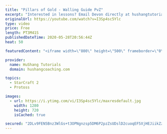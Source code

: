 ```yaml
---
title: "Pillars of Gold - Walling Guide PvZ"
excerpt: "Interested in lessons? Email Devon directly at hushangtutorials@outlook.com ------------------------------------------------------------------------------------------------------- Want to support HuShang Tutorials directly? Patreon is a website where you can contribute a monthly donation that will help"
originalUrl: https://youtube.com/watch?v=I3Sp4sc5Ylc
type: video
price: Free
length: PT3M41S
publishedDateTime: 2020-05-28T20:56:44Z
heat: 50

featuredContent: "<iframe width=\"800\" height=\"500\" frameborder=\"0\" src=\"https://www.youtube.com/embed/I3Sp4sc5Ylc\" allow=\"accelerometer; autoplay; encrypted-media; gyroscope; picture-in-picture\" allowfullscreen></iframe>"

provider:
  name: HuShang Tutorials
  domain: hushangcoaching.com

topics:
  - StarCraft 2
  - Protoss

images:
  - url: https://i.ytimg.com/vi/I3Sp4sc5Ylc/maxresdefault.jpg
    width: 1280
    height: 720
    isCached: true

secured: "2DLv9FEN5Bnz3WlGs+t3OPNgnzsp5DM6P2pzZsUDslD2cuoqEF5XjHEJiikZz6yVIWYmNuAwkUwLnuUvu6N7MmDX+5TUUulXXCaDErvguRqplu+Cew+uZzskzKuXpK0PiSvcLygHbRjxo/f5KI9eyPWhtC60MbBzZ+5dRwliMVjvKio4HMtZYf5gy9bWjwgPFUpYTfpR/gH26GRvQ8DE6GAC4/IUhxiMGY7DZPg2tJe4M953xGLqBXnki0toL8nKUxsfUih92KuhQn8HdZ6hK98ta4iF5lJyr0XhUyY8J7ycA/JAUcwaql7ohSL9gmmcNViFql7npDuzOuuog9pO+Y0bvFx6ygaw/LgMDC2QFXEh+FEh5CtBoeuREgANxWmvFCEsVlHQLMtAaicrW0Z90r5ubadk2N+Ejal61NKXK8c=;cEChgEoCgyy/tSkliemE0w=="
---
```


